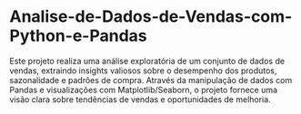 # Analise-de-Dados-de-Vendas-com-Python-e-Pandas
Este projeto realiza uma análise exploratória de um conjunto de dados de vendas, extraindo insights valiosos sobre o desempenho dos produtos, sazonalidade e padrões de compra. Através da manipulação de dados com Pandas e visualizações com Matplotlib/Seaborn, o projeto fornece uma visão clara sobre tendências de vendas e oportunidades de melhoria.
